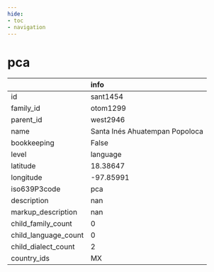```yaml
---
hide:
- toc
- navigation
---
```

# pca
|                      | info                           |
|:---------------------|:-------------------------------|
| id                   | sant1454                       |
| family_id            | otom1299                       |
| parent_id            | west2946                       |
| name                 | Santa Inés Ahuatempan Popoloca |
| bookkeeping          | False                          |
| level                | language                       |
| latitude             | 18.38647                       |
| longitude            | -97.85991                      |
| iso639P3code         | pca                            |
| description          | nan                            |
| markup_description   | nan                            |
| child_family_count   | 0                              |
| child_language_count | 0                              |
| child_dialect_count  | 2                              |
| country_ids          | MX                             |
